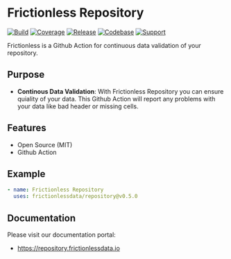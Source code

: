 # Frictionless Repository

[![Build](https://img.shields.io/github/workflow/status/frictionlessdata/repository/general/main)](https://github.com/frictionlessdata/repository/actions)
[![Coverage](https://img.shields.io/codecov/c/github/frictionlessdata/repository/main)](https://codecov.io/gh/frictionlessdata/repository)
[![Release](https://img.shields.io/github/v/release/frictionlessdata/repository)](https://github.com/frictionlessdata/repository/releases)
[![Codebase](https://img.shields.io/badge/codebase-github-brightgreen)](https://github.com/frictionlessdata/repository)
[![Support](https://img.shields.io/badge/support-discord-brightgreen)](https://discord.com/channels/695635777199145130/695635777199145133)

Frictionless is a Github Action for continuous data validation of your repository.

## Purpose

- **Continous Data Validation**: With Frictionless Repository you can ensure quiality of your data. This Github Action will report any problems with your data like bad header or missing cells.

## Features

- Open Source (MIT)
- Github Action

## Example

```yaml
- name: Frictionless Repository
  uses: frictionlessdata/repository@v0.5.0
```

## Documentation

Please visit our documentation portal:
- https://repository.frictionlessdata.io
